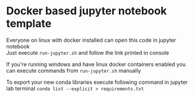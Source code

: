 # Docker based jupyter notebook template

Everyone on linux with docker installed can open this code in jupyter notebook  
Just execute `run-jupyter.sh` and follow the link printed in console

If you're running windows and have linux docker containers enabled you can execute commands from `run-jupyter.sh` manually

To export your new conda libraries execute following command in jupyter lab terminal
`conda list --explicit > requirements.txt`
